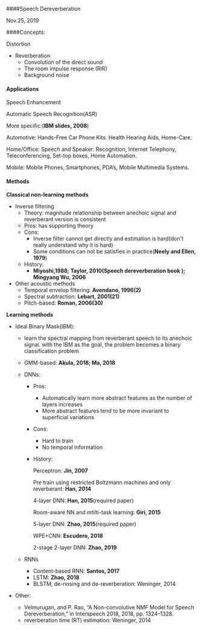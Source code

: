 ####Speech Dereverberation

Nov.25, 2019



####Concepts:

Distortion

 - Reverberation
   	- Convolution of the direct sound
   	- The room impulse response (RIR)
	- Background noise

#### Applications

Speech Enhancement

Automatic Speech Recognition(ASR)

More specific:(**IBM slides, 2008**)

Automotive: Hands-Free Car Phone Kits. Health Hearing Aids, Home-Care. 

Home/Office: Speech and Speaker: Recognition, Internet Telephony, Teleconferencing, Set-top boxes, Home Automation. 

Mobile: Mobile Phones, Smartphones, PDA’s, Mobile Multimedia Systems. 

#### Methods

**Classical non-learning methods**

- Inverse filtering
  - Theory: magnitude relationship between anechoic signal and reverberant version is consistent
  - Pros: has supporting theory
  - Cons: 
    - Inverse filter cannot get directly and estimation is hard(don't really understand why it is hard)
    - Some conditions can not be satisfies in practice(**Neely and Ellen, 1979**)
  - History:
    - **Miyoshi,1988; Taylor, 2010(Speech dereverberation book ); Mingyang Wu, 2006**
- Other acoustic methods
  - Temporal envelop filtering: **Avendano, 1996(2)**
  - Spectral subtraction: **Lebart, 2001(21)**
  - Pitch-based: **Roman, 2006(30)**

**Learning methods**

- Ideal Binary Mask(IBM): 

  - learn the spectral mapping from reverberant speech to its anechoic signal. with the IBM as the goal, the  problem becomes a binary classification problem

  - GMM-based: **Akula, 2018; Ma, 2018**

  - DNNs:

    - Pros:

      - Automatically learn more abstract features as the number of layers increases
      - More abstract features tend to be more invariant to superficial variations 

    - Cons:

      - Hard to train 
      - No temporal information

    - History:

      Perceptron: **Jin, 2007**

      Pre train using restricted Boltzmann machines and only reverberant: **Han, 2014**

      4-layer DNN: **Han, 2015**(required paper)

      Room-aware NN and mtilti-task learning: **Giri, 2015** 

      5-layer DNN: **Zhao, 2015**(required paper)

      WPE+CNN: **Escudero, 2018**

      2-stage 2-layer DNN: **Zhao, 2019**

  - RNNs

    - Content-based RNN: **Santos, 2017**
    - LSTM: **Zhao, 2018**
    - BLSTM, de-nosing and de-reverberation:  Weninger, 2014

- Other:
  -  Velmurugan, and P. Rao, “A Non-convolutive NMF Model for Speech Dereverberation,” in Interspeech 2018, 2018, pp. 1324–1328.
  -  reverberation time (RT) estimation: Weninger, 2014



